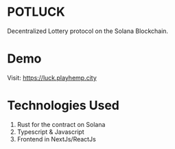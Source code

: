 # POTLUCK

Decentralized Lottery protocol on the Solana Blockchain.

# Demo

Visit: https://luck.playhemp.city

# Technologies Used

1. Rust for the contract on Solana
2. Typescript & Javascript
3. Frontend in NextJs/ReactJs

